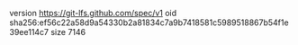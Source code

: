 version https://git-lfs.github.com/spec/v1
oid sha256:ef56c22a58d9a54330b2a81834c7a9b7418581c5989518867b54f1e39ee114c7
size 7146
